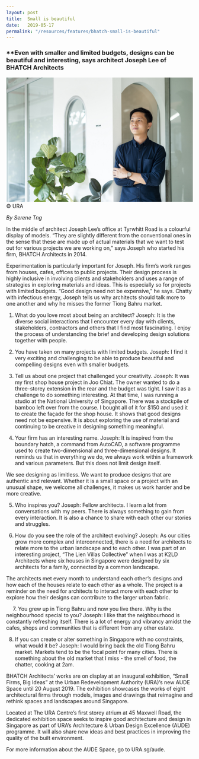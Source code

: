 ```yaml
---
layout: post
title:  Small is beautiful
date:   2019-05-17
permalink: "/resources/features/bhatch-small-is-beautiful"
---
```

### **Even with smaller and limited budgets, designs can be beautiful and interesting, says architect Joseph Lee of BHATCH Architects

![Architect Wu Huei Siang at his WASAA office](/images/WASAA-Wu.jpg)
© URA

*By Serene Tng*

In the middle of architect Joseph Lee’s office at Tyrwhitt Road is a colourful display of models. “They are slightly different from the conventional ones in the sense that these are made up of actual materials that we want to test out for various projects we are working on,” says Joseph who started his firm, BHATCH Architects in 2014. 

Experimentation is particularly important for Joseph. His firm’s work ranges from houses, cafes, offices to public projects. Their design process is highly inclusive in involving clients and stakeholders and uses a range of strategies in exploring materials and ideas. This is especially so for projects with limited budgets. “Good design need not be expensive,” he says. Chatty with infectious energy, Joseph tells us why architects should talk more to one another and why he misses the former Tiong Bahru market.  

1. What do you love most about being an architect?
Joseph: It is the diverse social interactions that I encounter every day with clients, stakeholders, contractors and others that I find most fascinating. I enjoy the process of understanding the brief and developing design solutions together with people. 

2. You have taken on many projects with limited budgets. 
Joseph: I find it very exciting and challenging to be able to produce beautiful and compelling designs even with smaller budgets. 

3. Tell us about one project that challenged your creativity. 
Joseph: It was my first shop house project in Joo Chiat. The owner wanted to do a three-storey extension in the rear and the budget was tight. I saw it as a challenge to do something interesting. At that time, I was running a studio at the National University of Singapore. There was a stockpile of bamboo left over from the course. I bought all of it for $150 and used it to create the façade for the shop house. It shows that good designs need not be expensive. It is about exploring the use of material and continuing to be creative in designing something meaningful. 

4. Your firm has an interesting name.
Joseph: It is inspired from the boundary hatch, a command from AutoCAD, a software programme used to create two-dimensional and three-dimensional designs. It reminds us that in everything we do, we always work within a framework and various parameters. But this does not limit design itself. 

We see designing as limitless. We want to produce designs that are authentic and relevant. Whether it is a small space or a project with an unusual shape, we welcome all challenges, it makes us work harder and be more creative. 

5. Who inspires you?
Joseph: Fellow architects. I learn a lot from conversations with my peers. There is always something to gain from every interaction. It is also a chance to share with each other our stories and struggles. 

6. How do you see the role of the architect evolving?
Joseph: As our cities grow more complex and interconnected, there is a need for architects to relate more to the urban landscape and to each other. I was part of an interesting project, “The Lien Villas Collective” when I was at K2LD Architects where six houses in Singapore were designed by six architects for a family, connected by a common landscape. 

The architects met every month to understand each other’s designs and how each of the houses relate to each other as a whole. The project is a reminder on the need for architects to interact more with each other to explore how their designs can contribute to the larger urban fabric. 

 
7. You grew up in Tiong Bahru and now you live there. Why is the
neighbourhood special to you?
Joseph: I like that the neighbourhood is constantly refreshing itself. There is a lot of
energy and vibrancy amidst the cafes, shops and communities that is different from
any other estate. 

8.  If you can create or alter something in Singapore with no constraints, what
would it be? 
Joseph: I would bring back the old Tiong Bahru market. Markets tend to be the focal point for many cities. There is something about the old market that I miss - the smell of food, the chatter, cooking at 2am. 

BHATCH Architects’ works are on display at an inaugural exhibition, “Small Firms, Big Ideas” at the Urban Redevelopment Authority (URA)’s new AUDE Space until 20 August 2019. The exhibition showcases the works of eight architectural firms through models, images and drawings that reimagine and rethink spaces and landscapes around Singapore. 

Located at The URA Centre’s first storey atrium at 45 Maxwell Road, the dedicated exhibition space seeks to inspire good architecture and design in Singapore as part of URA’s Architecture & Urban Design Excellence (AUDE) programme. It will also share new ideas and best practices in improving the quality of the built environment.

For more information about the AUDE Space, go to URA.sg/aude. 








